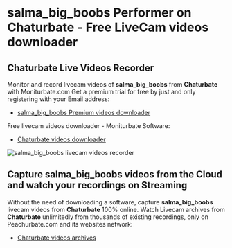 # salma_big_boobs Performer on Chaturbate - Free LiveCam videos downloader

## Chaturbate Live Videos Recorder

Monitor and record livecam videos of **salma_big_boobs** from **Chaturbate** with Moniturbate.com
Get a premium trial for free by just and only registering with your Email address:
* [salma_big_boobs Premium videos downloader](https://moniturbate.com/request-demo-licence-key.html)

Free livecam videos downloader - Moniturbate Software:
* [Chaturbate videos downloader](https://moniturbate.com/moniturbate-download-software.html)

![salma_big_boobs livecam videos recorder](https://peachurnet.com/templates/moniturbate-software.png)


## Capture salma_big_boobs videos from the Cloud and watch your recordings on Streaming

Without the need of downloading a software, capture **salma_big_boobs** livecam videos from **Chaturbate** 100% online.
Watch Livecam archives from **Chaturbate** unlimitedly from thousands of existing recordings, only on Peachurbate.com and its websites network:
* [Chaturbate videos archives](https://peachurnet.com/)